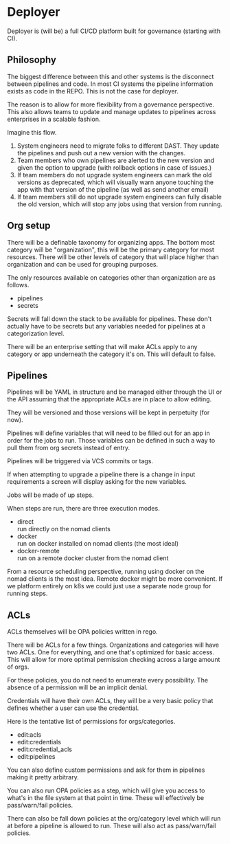 # Deployer

Deployer is (will be) a full CI/CD platform built for governance (starting with CI).

## Philosophy

The biggest difference between this and other systems is the disconnect between pipelines
and code. In most CI systems the pipeline information exists as code in the REPO. This is
not the case for deployer.

The reason is to allow for more flexibility from a governance perspective. This also allows
teams to update and manage updates to pipelines across enterprises in a scalable fashion.

Imagine this flow.

1. System engineers need to migrate folks to different DAST. They
update the pipelines and push out a new version with the changes.
2. Team members who own pipelines are alerted to the new version
and given the option to upgrade (with rollback options in case of
issues.)
3. If team members do not upgrade system engineers can mark the old
versions as deprecated, which will visually warn anyone touching the
app with that version of the pipeline (as well as send another email)
4. If team members still do not upgrade system engineers can fully
disable the old version, which will stop any jobs using that version
from running.

## Org setup

There will be a definable taxonomy for organizing apps. The bottom most category will
be "organization", this will be the primary category for most resources. There will be
other levels of category that will place higher than organization and can be used for
grouping purposes.

The only resources available on categories other than organization are as follows.

* pipelines
* secrets

Secrets will fall down the stack to be available for pipelines. These
don't actually have to be secrets but any variables needed for pipelines
at a categorization level.

There will be an enterprise setting that will make ACLs apply to any category or app
underneath the category it's on. This will default to false.

## Pipelines

Pipelines will be YAML in structure and be managed either through the UI or the API
assuming that the appropriate ACLs are in place to allow editing.

They will be versioned and those versions will be kept in perpetuity (for now).

Pipelines will define variables that will need to be filled out for an app in order
for the jobs to run. Those variables can be defined in such a way to pull
them from org secrets instead of entry.

Pipelines will be triggered via VCS commits or tags.

If when attempting to upgrade a pipeline there is a change in input requirements
a screen will display asking for the new variables.

Jobs will be made of up steps.

When steps are run, there are three execution modes.

* direct  
  run directly on the nomad clients
* docker  
  run on docker installed on nomad clients (the most ideal)
* docker-remote  
  run on a remote docker cluster from the nomad client

From a resource scheduling perspective, running using docker on the nomad clients
is the most idea. Remote docker might be more convenient. If we platform entirely
on k8s we could just use a separate node group for running steps.

## ACLs

ACLs themselves will be OPA policies written in rego.

There will be ACLs for a few things. Organizations and categories will have two ACLs.
One for everything, and one that's optimized for basic access. This will allow for more
optimal permission checking across a large amount of orgs.

For these policies, you do not need to enumerate every possibility. The absence of a
permission will be an implicit denial.

Credentials will have their own ACLs, they will be a very basic policy that defines
whether a user can use the credential.

Here is the tentative list of permissions for orgs/categories.

* edit:acls
* edit:credentials
* edit:credential_acls
* edit:pipelines

You can also define custom permissions and ask for them in pipelines making it
pretty arbitrary.

You can also run OPA policies as a step, which will give you access to what's in the
file system at that point in time. These will effectively be pass/warn/fail policies.

There can also be fall down policies at the org/category level which will run at before
a pipeline is allowed to run. These will also act as pass/warn/fail policies.
